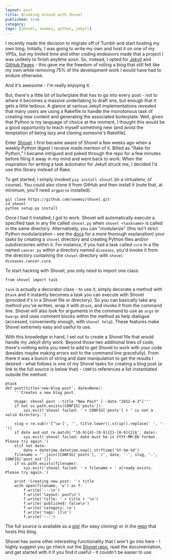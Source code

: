 ```yaml
---
layout: post
title: Breaking Ground with Shovel
published: true
category: 
tags: [shovel, seomoz, python, jekyll]
---
```


I recently made the decision to migrate off of Tumblr and start hosting my own blog. Initially, I was going to write my own and host it on one of my VPSs, but my limited time and other coding endeavors made that a project I was unlikely to finish anytime soon. So, instead, I opted for [Jekyll](https://github.com/mojombo/jekyll) and [GitHub Pages](http://pages.github.com) - this gave me the freedom of rolling a blog that still felt like my own while removing 75% of the development work I would have had to endure otherwise.

And it's awesome - I'm really enjoying it.

But, there's a little bit of boilerplate that has to go into every post - not to where it becomes a massive undertaking to draft one, but enough that it gets a little tedious. A glance at various Jekyll implementations revealed that many users are using a Rakefile to handle the monotonous task of creating new content and generating the associated boilerplate. Well, given that Python is my language of choice at the moment, I thought this would be a good opportunity to teach myself something new (and avoid the temptation of being lazy and cloning someone's Rakefile).

Enter [Shovel](https://github.com/seomoz/shovel). I first became aware of Shovel a few weeks ago when a weekly Python digest I receive made mention of it. Billed as "Rake for Python," I became intrigued and poked through the repo for a few minutes before filing it away in my mind and went back to work. When the inspiration for writing a task automator for Jekyll struck me, I decided I'd use this library instead of Rake.

To get started, I simply invoked `pip install shovel` (in a virtualenv, of course). You could also clone it from GitHub and then install it (note that, at minimum, you'll need `argparse` installed):

	git clone https://github.com/seomoz/shovel.git
	cd shovel
	python setup.py install

Once I had it installed, I got to work. Shovel will automatically execute a specified task in any file called `shovel.py` when `shovel <taskname>` is called in the same directory. Alternatively, you can "modularize" (this isn't strict Python modularization - see the [docs](https://github.com/seomoz/shovel/blob/master/README.md) for a more thorough explanation) your tasks by creating a `shovel` directory and creating Python files and/or subdirectories within it. For instance, if you had a task called `cure` in a file named `cancer.py` within a directory named `diseases`, you'd invoke it from the directory containing the `shovel` directory with `shovel diseases.cancer.cure`.

To start hacking with Shovel, you only need to import one class:

	from shovel import task

`task` is actually a decorator class - to use it, simply decorate a method with `@task` and it instantly becomes a task you can execute with Shovel (provided it's in a Shovel file or directory). So you can basically take any method you've written, wrap it with `@task`, and invoke it from the command line. Shovel will also look for arguments in the command to use as `args` or `kwargs` and uses comment blocks within the method as help dialogue (accessed, conveniently enough, with `shovel help`). These features make Shovel extremely easy and useful to use.

With this knowledge in hand, I set out to create a Shovel file that would handle my Jekyll dirty work. Beyond those two additional lines of code, there's nothing extra you need to add to get Shovel to work with your code (besides maybe making errors exit to the command line gracefully). From there it was a bunch of string and date manipulation to get the results I desired - what follows is one of my Shovel tasks for creating a blog post (a link to the full source is below that) - `CONFIG` references a list instantiated outside the method:
	
	@task
	def post(title='new-blog-post', date=None):
		'''Creates a new blog post.

		Usage: shovel post --title "New Post" [--date "2012-4-3"]'''
		if not os.path.exists(CONFIG['posts']):
			sys.exit('shovel failed: ' + CONFIG['posts'] + ' is not a valid directory.')

		slug = re.sub(r'[^\w-]', '', title.lower().strip().replace(' ', '-'))
		if date and not re.match('^[0-9]{4}-[0-9]{2}-[0-9]{2}$', date):
			sys.exit('shovel failed: date must be in YYYY-MM-DD format. Please try again.')
		elif not date:
			date = datetime.datetime.now().strftime('%Y-%m-%d')
		filename = ''.join([CONFIG['posts'], '/', date, '-', slug, '.', CONFIG['post_ext']])
		if os.path.exists(filename):
			sys.exit('shovel failed: ' + filename + ' already exists. Please try again.')

		print 'Creating new post: ' + title
		with open(filename, 'w') as f:
			f.write('---\n')
			f.write('layout: post\n')
			f.write('title: ' + title + '\n')
			f.write('published: false\n')
			f.write('category: \n')
			f.write('tags: []\n')
			f.write('---')

The full source is available as a [gist](https://gist.github.com/2348706) (for easy cloning) or in the [repo](https://github.com/toddward/toddward.github.com/blob/master/shovel.py) that hosts this blog.

Shovel has some other interesting functionality that I won't go into here - I highly suggest you go check out the [Shovel repo](https://github.com/seomoz/shovel), read the documentation, and get started with it if you find it useful - it couldn't be easier to use.
